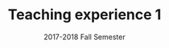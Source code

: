 ---
title: "Teaching experience 1"
collection: teaching
type: "Undergraduate course"
permalink: /teaching/CSE3113
venue: "Celal Bayar Univesity, Computer Engineering Departmen"
date: 2017-2018 Fall Semester
location: "Manisa, TURKEY"
---
